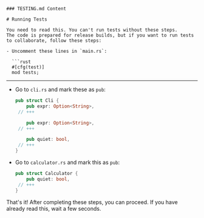 ```
### TESTING.md Content

# Running Tests

You need to read this. You can't run tests without these steps.  
The code is prepared for release builds, but if you want to run tests to collaborate, follow these steps:

- Uncomment these lines in `main.rs`:

  ```rust
  #[cfg(test)]
  mod tests;
  ```

---

- Go to `cli.rs` and mark these as `pub`:

  ```rust
  pub struct Cli {
      pub expr: Option<String>,
   // +++

      pub expr: Option<String>,
   // +++

      pub quiet: bool,
   // +++
  }
  ```

- Go to `calculator.rs` and mark this as `pub`:

  ```rust
  pub struct Calculator {
      pub quiet: bool,
   // +++
  }
  ```

That's it! After completing these steps, you can proceed. If you have already read this, wait a few seconds.
```
